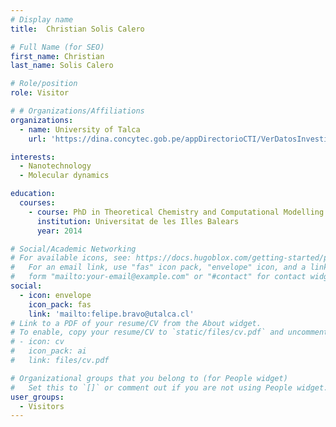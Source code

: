 ```yaml
---
# Display name
title:  Christian Solis Calero

# Full Name (for SEO)
first_name: Christian
last_name: Solis Calero

# Role/position
role: Visitor

# # Organizations/Affiliations
organizations:
  - name: University of Talca
    url: 'https://dina.concytec.gob.pe/appDirectorioCTI/VerDatosInvestigador.do?id_investigador=2058'

interests:
  - Nanotechnology
  - Molecular dynamics

education:
  courses:
    - course: PhD in Theoretical Chemistry and Computational Modelling
      institution: Universitat de les Illes Balears
      year: 2014

# Social/Academic Networking
# For available icons, see: https://docs.hugoblox.com/getting-started/page-builder/#icons
#   For an email link, use "fas" icon pack, "envelope" icon, and a link in the
#   form "mailto:your-email@example.com" or "#contact" for contact widget.
social:
  - icon: envelope
    icon_pack: fas
    link: 'mailto:felipe.bravo@utalca.cl'
# Link to a PDF of your resume/CV from the About widget.
# To enable, copy your resume/CV to `static/files/cv.pdf` and uncomment the lines below.
# - icon: cv
#   icon_pack: ai
#   link: files/cv.pdf

# Organizational groups that you belong to (for People widget)
#   Set this to `[]` or comment out if you are not using People widget.
user_groups:
  - Visitors
---
```

